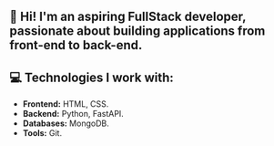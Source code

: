 ## 👋 Hi! I'm an aspiring FullStack developer, passionate about building applications from front-end to back-end.

## 💻 Technologies I work with:
- **Frontend:** HTML, CSS.
- **Backend:** Python, FastAPI.
- **Databases:** MongoDB.
- **Tools:** Git.
